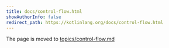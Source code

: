 ```yaml
---
title: docs/control-flow.html
showAuthorInfo: false
redirect_path: https://kotlinlang.org/docs/control-flow.html
---
```


The page is moved to [topics/control-flow.md](docs/topics/control-flow.md)
